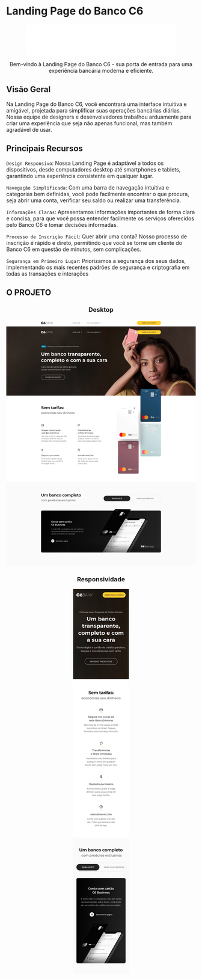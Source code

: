 # Landing Page do Banco C6

<div style="text-align: center;">
    <img src="./img/h-logo2.svg" alt="logo" width="400"/>

Bem-vindo à Landing Page do Banco C6 - sua porta de entrada para uma experiência bancária moderna e eficiente.

</div>

## Visão Geral

Na Landing Page do Banco C6, você encontrará uma interface intuitiva e amigável, projetada para simplificar suas operações bancárias diárias. Nossa equipe de designers e desenvolvedores trabalhou arduamente para criar uma experiência que seja não apenas funcional, mas também agradável de usar.

## Principais Recursos

`Design Responsivo`: Nossa Landing Page é adaptável a todos os dispositivos, desde computadores desktop até smartphones e tablets, garantindo uma experiência consistente em qualquer lugar.

`Navegação Simplificada`: Com uma barra de navegação intuitiva e categorias bem definidas, você pode facilmente encontrar o que procura, seja abrir uma conta, verificar seu saldo ou realizar uma transferência.

`Informações Claras`: Apresentamos informações importantes de forma clara e concisa, para que você possa entender facilmente os serviços oferecidos pelo Banco C6 e tomar decisões informadas.

`Processo de Inscrição Fácil`: Quer abrir uma conta? Nosso processo de inscrição é rápido e direto, permitindo que você se torne um cliente do Banco C6 em questão de minutos, sem complicações.

`Segurança em Primeiro Lugar`: Priorizamos a segurança dos seus dados, implementando os mais recentes padrões de segurança e criptografia em todas as transações e interações

## O PROJETO

<div style="text-align: center;">
    <h3>Desktop</h3>
    <img src="./img/D-desktop.png" alt="Imagem do Projeto (Desktop)" />
    <h3>Responsividade</h3>
    <img src="./img/D-Mobile.png" alt="Imagem do Projeto (Responsiva)" />
</div>
